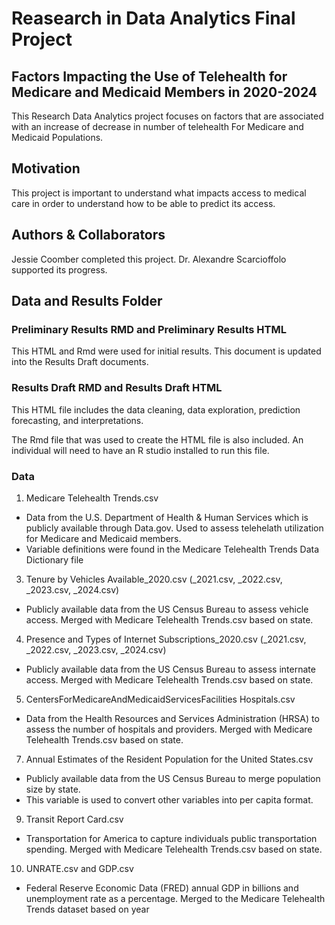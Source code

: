 # Reasearch in Data Analytics Final Project

## Factors Impacting the Use of Telehealth for Medicare and Medicaid Members in 2020-2024

This Research Data Analytics project focuses on factors that are associated with an increase of decrease in number of telehealth For Medicare and Medicaid Populations.

## Motivation
This project is important to understand what impacts access to medical care in order to understand how to be able to predict its access.

## Authors & Collaborators 

Jessie Coomber completed this project. 
Dr. Alexandre Scarcioffolo supported its progress.

## Data and Results Folder

### Preliminary Results RMD and Preliminary Results HTML
This HTML and Rmd were used for initial results. This document is updated into the Results Draft documents.

### Results Draft RMD and Results Draft HTML

This HTML file includes the data cleaning, data exploration, prediction forecasting, and interpretations.

The Rmd file that was used to create the HTML file is also included. An individual will need to have an R studio installed to run this file.

### Data 

1. Medicare Telehealth Trends.csv
* Data from the U.S. Department of Health & Human Services which is publicly available through Data.gov. Used to assess telehelath utilization for Medicare and Medicaid members.
* Variable definitions were found in the Medicare Telehealth Trends Data Dictionary file

3. Tenure by Vehicles Available_2020.csv (_2021.csv, _2022.csv, _2023.csv, _2024.csv)
* Publicly available data from the US Census Bureau to assess vehicle access. Merged with Medicare Telehealth Trends.csv based on state.

4. Presence and Types of Internet Subscriptions_2020.csv (_2021.csv, _2022.csv, _2023.csv, _2024.csv)
* Publicly available data from the US Census Bureau to assess internate access. Merged with Medicare Telehealth Trends.csv based on state.

5. CentersForMedicareAndMedicaidServicesFacilities Hospitals.csv
* Data from the Health Resources and Services Administration (HRSA) to assess the number of hospitals and providers. Merged with Medicare Telehealth Trends.csv based on state.

7. Annual Estimates of the Resident Population for the United States.csv
* Publicly available data from the US Census Bureau to merge population size by state.
* This variable is used to convert other variables into per capita format.

9. Transit Report Card.csv
* Transportation for America to capture individuals public transportation spending. Merged with Medicare Telehealth Trends.csv based on state.

10. UNRATE.csv and GDP.csv
* Federal Reserve Economic Data (FRED) annual GDP in billions and unemployment rate as a percentage. Merged to the Medicare Telehealth Trends dataset based on year

